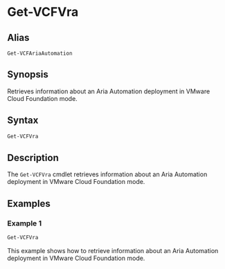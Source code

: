 # Get-VCFVra

## Alias

`Get-VCFAriaAutomation`

## Synopsis

Retrieves information about an Aria Automation deployment in VMware Cloud Foundation mode.

## Syntax

```powershell
Get-VCFVra
```

## Description

The `Get-VCFVra` cmdlet retrieves information about an Aria Automation deployment in VMware Cloud Foundation mode.

## Examples

### Example 1

```powershell
Get-VCFVra
```

This example shows how to retrieve information about an Aria Automation deployment in VMware Cloud Foundation mode.
